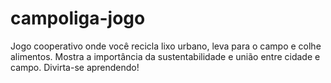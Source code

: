# campoliga-jogo
Jogo cooperativo onde você recicla lixo urbano, leva para o campo e colhe alimentos. Mostra a importância da sustentabilidade e união entre cidade e campo. Divirta-se aprendendo!
